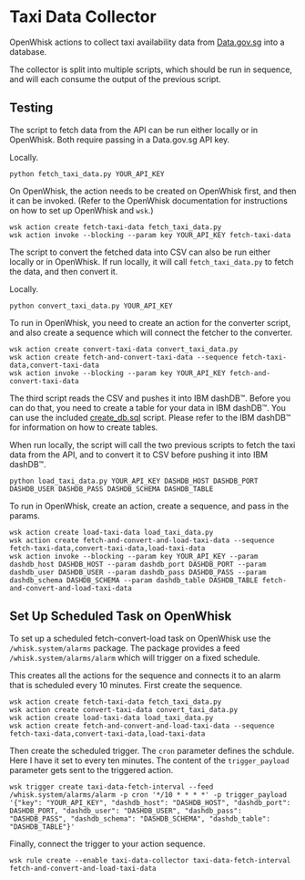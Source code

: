 # Taxi Data Collector

OpenWhisk actions to collect taxi availability data from [Data.gov.sg](https://data.gov.sg/) into a database.

The collector is split into multiple scripts, which should be run in sequence, and will each consume the output of the previous script.

## Testing

The script to fetch data from the API can be run either locally or in OpenWhisk. Both require passing in a Data.gov.sg API key.

Locally.

    python fetch_taxi_data.py YOUR_API_KEY

On OpenWhisk, the action needs to be created on OpenWhisk first, and then it can be invoked. (Refer to the OpenWhisk documentation for instructions on how to set up OpenWhisk and `wsk`.)

    wsk action create fetch-taxi-data fetch_taxi_data.py
    wsk action invoke --blocking --param key YOUR_API_KEY fetch-taxi-data

The script to convert the fetched data into CSV can also be run either locally or in OpenWhisk. If run locally, it will call `fetch_taxi_data.py` to fetch the data, and then convert it.

Locally.

    python convert_taxi_data.py YOUR_API_KEY

To run in OpenWhisk, you need to create an action for the converter script, and also create a sequence which will connect the fetcher to the converter.

    wsk action create convert-taxi-data convert_taxi_data.py
    wsk action create fetch-and-convert-taxi-data --sequence fetch-taxi-data,convert-taxi-data
    wsk action invoke --blocking --param key YOUR_API_KEY fetch-and-convert-taxi-data

The third script reads the CSV and pushes it into IBM dashDB&trade;. Before you can do that, you need to create a table for your data in IBM dashDB&trade;. You can use the included [create_db.sql](create_db.sql) script. Please refer to the IBM dashDB&trade; for information on how to create tables.

When run locally, the script will call the two previous scripts to fetch the taxi data from the API, and to convert it to CSV before pushing it into IBM dashDB&trade;.

    python load_taxi_data.py YOUR_API_KEY DASHDB_HOST DASHDB_PORT DASHDB_USER DASHDB_PASS DASHDB_SCHEMA DASHDB_TABLE

To run in OpenWhisk, create an action, create a sequence, and pass in the params.

    wsk action create load-taxi-data load_taxi_data.py
    wsk action create fetch-and-convert-and-load-taxi-data --sequence fetch-taxi-data,convert-taxi-data,load-taxi-data
    wsk action invoke --blocking --param key YOUR_API_KEY --param dashdb_host DASHDB_HOST --param dashdb_port DASHDB_PORT --param dashdb_user DASHDB_USER --param dashdb_pass DASHDB_PASS --param dashdb_schema DASHDB_SCHEMA --param dashdb_table DASHDB_TABLE fetch-and-convert-and-load-taxi-data

## Set Up Scheduled Task on OpenWhisk

To set up a scheduled fetch-convert-load task on OpenWhisk use the `/whisk.system/alarms` package. The package provides a feed `/whisk.system/alarms/alarm` which will trigger on a fixed schedule.

This creates all the actions for the sequence and connects it to an alarm that is scheduled every 10 minutes. First create the sequence.

    wsk action create fetch-taxi-data fetch_taxi_data.py
    wsk action create convert-taxi-data convert_taxi_data.py
    wsk action create load-taxi-data load_taxi_data.py
    wsk action create fetch-and-convert-and-load-taxi-data --sequence fetch-taxi-data,convert-taxi-data,load-taxi-data

Then create the scheduled trigger. The `cron` parameter defines the schdule. Here I have it set to every ten minutes. The content of the `trigger_payload` parameter gets sent to the triggered action.

    wsk trigger create taxi-data-fetch-interval --feed /whisk.system/alarms/alarm -p cron '*/10 * * * *' -p trigger_payload '{"key": "YOUR_API_KEY", "dashdb_host": "DASHDB_HOST", "dashdb_port": DASHDB_PORT, "dashdb_user": "DASHDB_USER", "dashdb_pass": "DASHDB_PASS", "dashdb_schema": "DASHDB_SCHEMA", "dashdb_table": "DASHDB_TABLE"}'

Finally, connect the trigger to your action sequence.

    wsk rule create --enable taxi-data-collector taxi-data-fetch-interval fetch-and-convert-and-load-taxi-data
